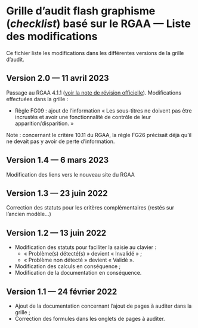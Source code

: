 # Grille d’audit flash graphisme (*checklist*) basé sur le RGAA — Liste des modifications

Ce fichier liste les modifications dans les différentes versions de la grille d’audit.

## Version 2.0 — 11 avril 2023

Passage au RGAA 4.1.1 ([voir la note de révision officielle](https://accessibilite.numerique.gouv.fr/ressources/notes-de-revision-4-1-1/)). Modifications effectuées dans la grille :

- Règle FG09 : ajout de l’information « Les sous-titres ne doivent pas être incrustés et avoir une fonctionnalité de contrôle de leur apparition/disparition. »

Note : concernant le critère 10.11 du RGAA, la règle FG26 précisait déjà qu’il ne devait pas y avoir de perte d’information.

## Version 1.4 — 6 mars 2023

Modification des liens vers le nouveau site du RGAA

## Version 1.3 — 23 juin 2022

Correction des statuts pour les critères complémentaires (restés sur l’ancien modèle…)

## Version 1.2 — 13 juin 2022

- Modification des statuts pour faciliter la saisie au clavier :
    - « Problème(s) détecté(s) » devient « Invalidé » ;
    - « Problème non détecté » devient « Validé ».
- Modification des calculs en conséquence ;
- Modification de la documentation en conséquence.

## Version 1.1 — 24 février 2022

- Ajout de la documentation concernant l’ajout de pages à auditer dans la grille ;
- Correction des formules dans les onglets de pages à auditer.
